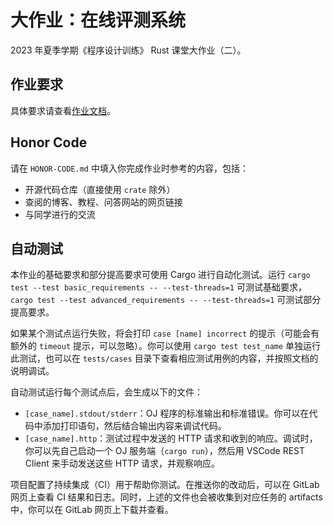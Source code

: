 # 大作业：在线评测系统

2023 年夏季学期《程序设计训练》 Rust 课堂大作业（二）。

## 作业要求

具体要求请查看[作业文档](https://lab.cs.tsinghua.edu.cn/rust/projects/oj/)。

## Honor Code

请在 `HONOR-CODE.md` 中填入你完成作业时参考的内容，包括：

* 开源代码仓库（直接使用 `crate` 除外）
* 查阅的博客、教程、问答网站的网页链接
* 与同学进行的交流

## 自动测试

本作业的基础要求和部分提高要求可使用 Cargo 进行自动化测试。运行 `cargo test --test basic_requirements -- --test-threads=1` 可测试基础要求，`cargo test --test advanced_requirements -- --test-threads=1` 可测试部分提高要求。

如果某个测试点运行失败，将会打印 `case [name] incorrect` 的提示（可能会有额外的 `timeout` 提示，可以忽略）。你可以使用 `cargo test test_name` 单独运行此测试，也可以在 `tests/cases` 目录下查看相应测试用例的内容，并按照文档的说明调试。

自动测试运行每个测试点后，会生成以下的文件：

* `[case_name].stdout/stderr`：OJ 程序的标准输出和标准错误。你可以在代码中添加打印语句，然后结合输出内容来调试代码。
* `[case_name].http`：测试过程中发送的 HTTP 请求和收到的响应。调试时，你可以先自己启动一个 OJ 服务端（`cargo run`），然后用 VSCode REST Client 来手动发送这些 HTTP 请求，并观察响应。

项目配置了持续集成（CI）用于帮助你测试。在推送你的改动后，可以在 GitLab 网页上查看 CI 结果和日志。同时，上述的文件也会被收集到对应任务的 artifacts 中，你可以在 GitLab 网页上下载并查看。
